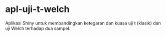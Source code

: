 # apl-uji-t-welch
Aplikasi Shiny untuk membandingkan ketegaran dan kuasa uji t (klasik) dan uji Welch terhadap dua sampel.
